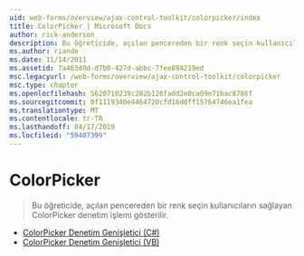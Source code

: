 ```yaml
---
uid: web-forms/overview/ajax-control-toolkit/colorpicker/index
title: ColorPicker | Microsoft Docs
author: rick-anderson
description: Bu öğreticide, açılan pencereden bir renk seçin kullanıcıların sağlayan ColorPicker denetim işlemi gösterilir.
ms.author: riande
ms.date: 11/14/2011
ms.assetid: 7a46340d-d7b0-427d-abbc-7fee884219ed
msc.legacyurl: /web-forms/overview/ajax-control-toolkit/colorpicker
msc.type: chapter
ms.openlocfilehash: 5620710239c282b126fadd2e0ca09e71bac8786f
ms.sourcegitcommit: 0f1119340e4464720cfd16d0ff15764746ea1fea
ms.translationtype: MT
ms.contentlocale: tr-TR
ms.lasthandoff: 04/17/2019
ms.locfileid: "59407399"
---
```

# <a name="colorpicker"></a>ColorPicker

> Bu öğreticide, açılan pencereden bir renk seçin kullanıcıların sağlayan ColorPicker denetim işlemi gösterilir.


- [ColorPicker Denetim Genişletici (C#)](using-the-colorpicker-control-extender-cs.md)
- [ColorPicker Denetim Genişletici (VB)](using-the-colorpicker-control-extender-vb.md)
